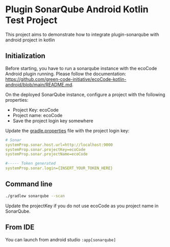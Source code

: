 # Plugin SonarQube Android Kotlin Test Project

This project aims to demonstrate how to integrate plugin-sonarqube with android project in kotlin

## Initialization

Before starting, you have to run a sonarqube instance with the ecoCode Android plugin running. Please follow the documentation: https://github.com/green-code-initiative/ecoCode-kotlin-android/blob/main/README.md.

On the deployed SonarQube instance, configure a project with the following properties:

- Project Key: ecoCode
- Project name: ecoCode
- Save the project login key somewhere

Update the [gradle.properties](gradle.properties) file with the project login key:


```yaml
# Sonar
systemProp.sonar.host.url=http://localhost:9000
systemProp.sonar.projectKey=ecoCode
systemProp.sonar.projectName=ecoCode

#----- Token generated
systemProp.sonar.login={INSERT_YOUR_TOKEN_HERE}
```

## Command line

```sh
./gradlew sonarqube --scan
```

Update the projectKey if you do not use ecoCode as you project name in SonarQube.

## From IDE

You can launch from android studio `:app[sonarqube]`


